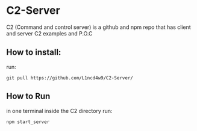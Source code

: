 # C2-Server
C2 (Command and control server) is a github and npm repo that has client and server C2 examples and P.O.C

## How to install:
run:

    git pull https://github.com/L1ncd4w9/C2-Server/

## How to Run
in one terminal inside the C2 directory run:

    npm start_server
